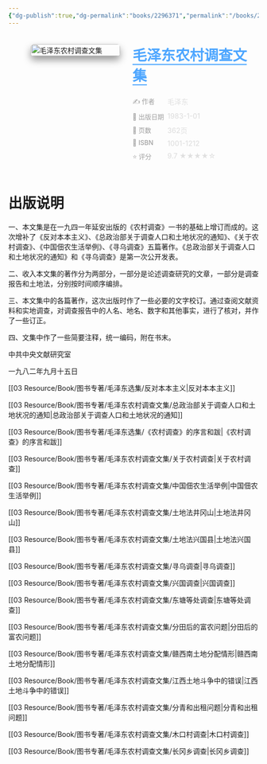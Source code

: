 ```yaml
---
{"dg-publish":true,"dg-permalink":"books/2296371","permalink":"/books/2296371/","title":"毛泽东农村调查文集","metatags":{"description":"本文集是在一九四一年延安出版的《农村调查》一书的基础上增订而成的。这次增补了《反对本本主义》、《总政治部关于调查人口和土地状况的通知》、《关于农村调查》、《中国佃农生活举例》、《寻乌调查》五篇著作。收入本文集的著作分为两部分，一部分是论述调查研究的文章，一部分是调查报告和土地法。","og:site_name":"DavonOs","og:title":"毛泽东农村调查文集","og:type":"book","og:url":"https://zuji.eu.org/books/2296371","og:image":"https://pic.cyol.com/img/20230328/img_9601a3490e41a8eb1c1a2908ec3056e6c602.png","og:image:width":"50","og:image:alt":"bookcover"}}
---
```



<span><span></span></span><div class="book-info-container" style="display: flex; gap: 25px; align-items: flex-start;padding: 20px; border-radius: 12px;"><span></span><div class="cover-col" style="flex: 0 0 180px; position: relative;"><span></span><img src="https://pic.cyol.com/img/20230328/img_9601a3490e41a8eb1c1a2908ec3056e6c602.png" style="width: 100%; border-radius: 6px;box-shadow: 0 8px 15px rgba(0,0,0,0.4);" alt="毛泽东农村调查文集"></div><div class="info-col" style="flex: 1; min-width: 0;"><span></span><div style="margin-bottom: 15px;"><span></span><h1 style="font-size: 1.8rem; font-weight: 800;margin: 0 0 5px 0;color: #e0e0e0;"><span></span><a href="https://book.douban.com/subject/2296371/" target="_blank" style="color: #4da6ff; text-decoration: none;border-bottom: 2px solid #4da6ff;"><span>毛泽东农村调查文集</span></a></h1></div><div style="width: 100%;margin-top: 15px;display: flex;flex-direction: column;gap: 8px;"><span></span><div class="info-row" style="display: flex;align-items: flex-start;"><span></span><div style="width: 30%;color: #a0a0a0;font-weight: 500;font-size: 0.92em;"><span>✍️ 作者</span></div><div style="flex: 1;font-weight: 500;color: #e0e0e0;"><span>毛泽东</span></div></div><div class="info-row" style="display: flex;align-items: flex-start;"><span></span><div style="width: 30%;color: #a0a0a0;font-weight: 500;font-size: 0.92em;"><span>📅 出版日期</span></div><div style="flex: 1;font-weight: 500;color: #e0e0e0;">1983-1-01</div></div><div class="info-row" style="display: flex;align-items: flex-start;"><span></span><div style="width: 30%;color: #a0a0a0;font-weight: 500;font-size: 0.92em;"><span>📄 页数</span></div><div style="flex: 1;font-weight: 500;color: #e0e0e0;"><span>362页</span></div></div><div class="info-row" style="display: flex;align-items: flex-start;"><span></span><div style="width: 30%;color: #a0a0a0;font-weight: 500;font-size: 0.92em;"><span>🔢 ISBN</span></div><div style="flex: 1;font-weight: 500;color: #e0e0e0;"><span>1001-1212</span></div></div><div class="info-row" style="display: flex;align-items: flex-start;"><span></span><div style="width: 30%;color: #a0a0a0;font-weight: 500;font-size: 0.92em;"><span>⭐ 评分</span></div><div style="flex: 1;font-weight: 500;color: #e0e0e0;"><span>9.7 ★★★★☆</span></div></div></div></div></div>


# 出版说明

一、本文集是在一九四一年延安出版的《农村调查》一书的基础上增订而成的。这次增补了《反对本本主义》、《总政治部关于调查人口和土地状况的通知》、《关于农村调查》、《中国佃农生活举例》、《寻乌调查》五篇著作。《总政治部关于调查人口和土地状况的通知》和《寻乌调查》是第一次公开发表。

二、收入本文集的著作分为两部分，一部分是论述调查研究的文章，一部分是调查报告和土地法，分别按时间顺序编排。

三、本文集中的各篇著作，这次出版时作了一些必要的文字校订。通过查阅文献资料和实地调查，对调查报告中的人名、地名、数字和其他事实，进行了核对，并作了一些订正。

四、文集中作了一些简要注释，统一编码，附在书末。

中共中央文献研究室

一九八二年九月十五日


[[03 Resource/Book/图书专著/毛泽东选集/反对本本主义\|反对本本主义]]

[[03 Resource/Book/图书专著/毛泽东农村调查文集/总政治部关于调查人口和土地状况的通知\|总政治部关于调查人口和土地状况的通知]]

[[03 Resource/Book/图书专著/毛泽东选集/《农村调查》的序言和跋\|《农村调查》的序言和跋]]

[[03 Resource/Book/图书专著/毛泽东农村调查文集/关于农村调查\|关于农村调查]]

[[03 Resource/Book/图书专著/毛泽东农村调查文集/中国佃农生活举例\|中国佃农生活举例]]

[[03 Resource/Book/图书专著/毛泽东农村调查文集/土地法井冈山\|土地法井冈山]]

[[03 Resource/Book/图书专著/毛泽东农村调查文集/土地法兴国县\|土地法兴国县]]

[[03 Resource/Book/图书专著/毛泽东农村调查文集/寻乌调查\|寻乌调查]]

[[03 Resource/Book/图书专著/毛泽东农村调查文集/兴国调查\|兴国调查]]

[[03 Resource/Book/图书专著/毛泽东农村调查文集/东塘等处调查\|东塘等处调查]]

[[03 Resource/Book/图书专著/毛泽东农村调查文集/分田后的富农问题\|分田后的富农问题]]

[[03 Resource/Book/图书专著/毛泽东农村调查文集/赣西南土地分配情形\|赣西南土地分配情形]]

[[03 Resource/Book/图书专著/毛泽东农村调查文集/江西土地斗争中的错误\|江西土地斗争中的错误]]

[[03 Resource/Book/图书专著/毛泽东农村调查文集/分青和出租问题\|分青和出租问题]]

[[03 Resource/Book/图书专著/毛泽东农村调查文集/木口村调查\|木口村调查]]

[[03 Resource/Book/图书专著/毛泽东农村调查文集/长冈乡调查\|长冈乡调查]]

